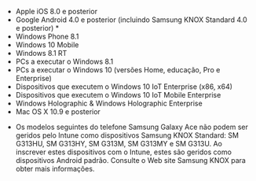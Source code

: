 
- Apple iOS 8.0 e posterior
- Google Android 4.0 e posterior (incluindo Samsung KNOX Standard 4.0 e posterior) *
- Windows Phone 8.1
- Windows 10 Mobile 
- Windows 8.1 RT
- PCs a executar o Windows 8.1
- PCs a executar o Windows 10 (versões Home, educação, Pro e Enterprise)
- Dispositivos que executem o Windows 10 IoT Enterprise (x86, x64)
- Dispositivos que executem o Windows 10 IoT Mobile Enterprise
- Windows Holographic & Windows Holographic Enterprise
- Mac OS X 10.9 e posterior

* Os modelos seguintes do telefone Samsung Galaxy Ace não podem ser geridos pelo Intune como dispositivos Samsung KNOX Standard: SM G313HU, SM G313HY, SM G313M, SM G313MY e SM G313U. Ao inscrever estes dispositivos com o Intune, estes são geridos como dispositivos Android padrão. Consulte o Web site Samsung KNOX para obter mais informações.
